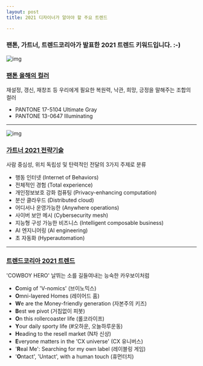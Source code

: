 ```yaml
---
layout: post
title: 2021 디자이너가 알아야 할 주요 트렌드

---
```


### 팬톤, 가트너, 트렌드코리아가 발표한 2021 트렌드 키워드입니다. :-)



![img](https://kimtoma.com/media/2020/12/pantone-color-of-the-year-2021.png)

### **[팬톤 올해의 컬러](http://www.pantone.kr/ColoroftheYear2021.html)**

재설정, 갱신, 재창조 등 우리에게 필요한 복원력, 낙관, 희망, 긍정을 말해주는 조합의 컬러

- PANTONE 17-5104 Ultimate Gray
- PANTONE 13-0647 Illuminating

<hr/>



![img](https://kimtoma.com/media/2020/12/gartner-top-strategic-technology-trends-2021.png)

### **[가트너 2021 전략기술](https://www.gartner.com/smarterwithgartner/gartner-top-strategic-technology-trends-for-2021/)**

사람 중심성, 위치 독립성 및 탄력적인 전달의 3가지 주제로 분류

- 행동 인터넷 (Internet of Behaviors)
- 전체적인 경험 (Total experience)
- 개인정보보호 강화 컴퓨팅 (Privacy-enhancing computation)
- 분산 클라우드 (Distributed cloud)
- 어디서나 운영가능한 (Anywhere operations)
- 사이버 보안 메시 (Cybersecurity mesh)
- 지능형 구성 가능한 비즈니스 (Intelligent composable business)
- AI 엔지니어링 (AI engineering)
- 초 자동화 (Hyperautomation)

<hr/>



### **[트렌드코리아 2021 트렌드](http://www.kyobobook.co.kr/product/detailViewKor.laf?ejkGb=KOR&mallGb=KOR&barcode=9788959896837&orderClick=LEa&Kc=)**

'COWBOY HERO' 날뛰는 소를 길들여내는 능숙한 카우보이처럼

- **C**omig of 'V-nomics' (브이노믹스)
- **O**mni-layered Homes (레이어드 홈)
- **W**e are the Money-friendly generation (자본주의 키즈)
- **B**est we pivot (거침없이 피봇)
- **O**n this rollercoaster life (롤코라이프)
- **Y**our daily sporty life (#오하운, 오늘하루운동)
- **H**eading to the resell market (N차 신상)
- **E**veryone matters in the 'CX universe' (CX 유니버스)
- '**R**eal Me': Searching for my own label (레이블링 게임)
- '**O**ntact', 'Untact', with a human touch (휴먼터치)









